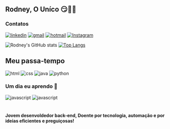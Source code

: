 ## Rodney, O Uníco 😏🤣💡

### Contatos

[![linkedin](https://img.shields.io/badge/RODkedIn-0077B5?style=for-the-badge&logo=linkedin&logoColor=white)](https://www.linkedin.com/in/rodney-furtado/)
[![gmail](https://img.shields.io/badge/RODmail-D14836?style=for-the-badge&logo=gmail&logoColor=white)](https://mail.google.com/mail/u/0/?tab=rm&ogbl#inbox?compose=GTvVlcSMScXmKhjzNFtPHpGnhjGqwbzprFsmDFJWdvKwnfccStvjWmWfDwTwflvKKclxmfGgpNbrL)
[![hotmail](https://img.shields.io/badge/RODlook-0078D4?style=for-the-badge&logo=microsoftoutlook&logoColor=white)](https://outlook.live.com/mail/0/inbox/id/AQQkADAwATZiZmYAZC1kOTJkLWEzZTQtMDACLTAwCgAQAKkhlBmA3%2BxCrubOzdGBBlE%3D)
[![Instagram](https://img.shields.io/badge/InstaRod-E4405F?style=for-the-badge&logo=instagram&logoColor=white)](https://www.instagram.com/rodneyassismatos/)

![Rodney's GitHub stats](https://github-readme-stats.vercel.app/api?username=RodneyAssis&show_icons=true&theme=dracula)
[![Top Langs](https://github-readme-stats.vercel.app/api/top-langs/?username=RodneyAssis&layout=compact)](https://github.com/RodneyAssis/github-readme-stats)

## Meu passa-tempo
<div style="display: inline_block">
    <img aling="center" alt=html src="https://img.shields.io/badge/HTML5😊-E34F26?style=for-the-badge&logo=html5&logoColor=white">
    <img aling="center" alt=css src="https://img.shields.io/badge/CSS3😂-1572B6?style=for-the-badge&logo=css3&logoColor=white">
    <img aling="center" alt=java src="https://img.shields.io/badge/Java🤪-ED8B00?style=for-the-badge&logo=openjdk&logoColor=white">
    <img aling="center" alt=python src="https://img.shields.io/badge/Python💙-14354C?style=for-the-badge&logo=python&logoColor=white">
</div>

### Um dia eu aprendo 🤣
<div style="display: inline_block">
    <img aling="center" alt=javascript src="https://img.shields.io/badge/JavaScript-323330?style=for-the-badge&logo=javascript&logoColor=F7DF1E">
    <img aling="center" alt=javascript src="https://img.shields.io/badge/C%23-239120?style=for-the-badge&logo=c-sharp&logoColor=white">
</div>

#

#### Jovem desenvoldedor back-end, Doente por tecnologia, automação e por ideias eficientes e preguiçosas!

